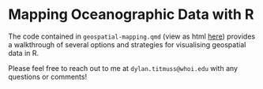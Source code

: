 # Mapping Oceanographic Data with R

The code contained in `geospatial-mapping.qmd` (view as html [here](https://fdylant.github.io/spatial-demo/geospatial-mapping.html)) provides a walkthrough of several options and strategies for visualising geospatial data in R.

Please feel free to reach out to me at `dylan.titmuss@whoi.edu` with any questions or comments!
